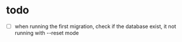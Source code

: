 # todo

- [ ] when running the first migration, check if the database exist, it not running with --reset mode